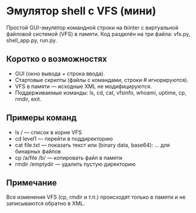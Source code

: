 # Эмулятор shell с VFS (мини)



Простой GUI-эмулятор командной строки на tkinter с виртуальной файловой системой (VFS) в памяти. Код разделён на три файла: vfs.py, shell\_app.py, run.py.



## Коротко о возможностях



* GUI (окно вывода + строка ввода).
* Стартовые скрипты (файлы с командами, строки # игнорируются).
* VFS в памяти — исходные XML не модифицируются.
* Поддерживаемые команды: ls, cd, cat, vfsinfo, whoami, uptime, cp, rmdir, exit.



## Примеры команд



* ls / — список в корне VFS
* cd level1 — перейти в поддиректорию
* cat file.txt — показать текст или (binary data, base64): ... для бинарных файлов
* cp /a/file /b/ — копировать файл в памяти
* rmdir /emptydir — удалить пустую директорию



## Примечание



Все изменения VFS (cp, rmdir и т.п.) происходят только в памяти и не записываются обратно в XML.

